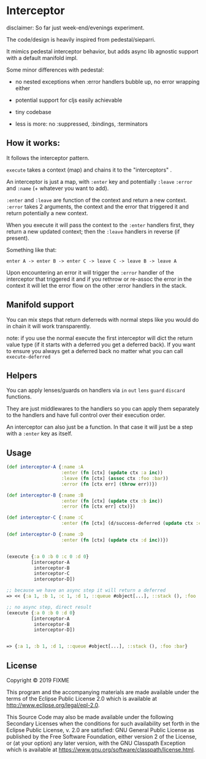 # Interceptor

disclaimer: So far just week-end/evenings experiment.

The code/design is heavily inspired from pedestal/sieparri.

It mimics pedestal interceptor behavior, but adds async lib agnostic
support with a default manifold impl.

Some minor differences with pedestal:

* no nested exceptions when :error handlers bubble up, no error wrapping either

* potential support for cljs easily achievable

* tiny codebase

* less is more: no :suppressed, :bindings, :terminators

## How it works:

It follows the interceptor pattern.

`execute` takes a context (map) and chains it to the "interceptors" .

An interceptor is just a map, with `:enter` key and potentially
`:leave` `:error` and `:name` (+ whatever you want to add).

`:enter` and `:leave` are function of the context and return a new
context. `:error` takes 2 arguments, the context and the error that
triggered it and return potentially a new context.

When you execute it will pass the context to the `:enter` handlers first,
they return a new updated context; then the `:leave` handlers in reverse
(if present).

Something like that:

``` text
enter A -> enter B -> enter C -> leave C -> leave B -> leave A

```

Upon encountering an error it will trigger the `:error` handler of the
interceptor that triggered it and if you rethrow or re-assoc the error
in the context it will let the error flow on the other :error handlers
in the stack.

## Manifold support

You can mix steps that return deferreds with normal steps like you
would do in chain it will work transparently.

note: if you use the normal execute the first interceptor will dict
the return value type (if it starts with a deferred you get a deferred
back). If you want to ensure you always get a deferred back no matter
what you can call `execute-deferred`

## Helpers

You can apply lenses/guards on handlers via `in` `out` `lens` `guard`
`discard` functions.

They are just middlewares to the handlers so you can apply them
separately to the handlers and have full control over their execution
order.

An interceptor can also just be a function. In that case it will just
be a step with a `:enter` key as itself.

## Usage


```clj
(def interceptor-A {:name :A
                    :enter (fn [ctx] (update ctx :a inc))
                    :leave (fn [ctx] (assoc ctx :foo :bar))
                    :error (fn [ctx err] (throw err))})

(def interceptor-B {:name :B
                    :enter (fn [ctx] (update ctx :b inc))
                    :error (fn [ctx err] ctx)})

(def interceptor-C {:name :C
                    :enter (fn [ctx] (d/success-deferred (update ctx :c inc)))})

(def interceptor-D {:name :D
                    :enter (fn [ctx] (update ctx :d inc))})


(execute {:a 0 :b 0 :c 0 :d 0}
         [interceptor-A
          interceptor-B
          interceptor-C
          interceptor-D])

;; because we have an async step it will return a deferred
=> << {:a 1, :b 1, :c 1, :d 1, ::queue #object[...], ::stack (), :foo :bar} >>

;; no async step, direct result
(execute {:a 0 :b 0 :d 0}
         [interceptor-A
          interceptor-B
          interceptor-D])


=> {:a 1, :b 1, :d 1, ::queue #object[...], ::stack (), :foo :bar}

```


## License

Copyright © 2019 FIXME

This program and the accompanying materials are made available under the
terms of the Eclipse Public License 2.0 which is available at
http://www.eclipse.org/legal/epl-2.0.

This Source Code may also be made available under the following Secondary
Licenses when the conditions for such availability set forth in the Eclipse
Public License, v. 2.0 are satisfied: GNU General Public License as published by
the Free Software Foundation, either version 2 of the License, or (at your
option) any later version, with the GNU Classpath Exception which is available
at https://www.gnu.org/software/classpath/license.html.

